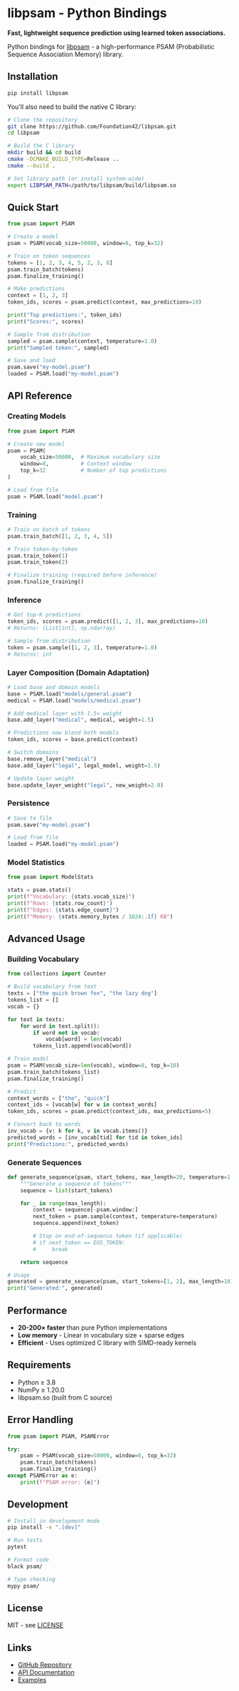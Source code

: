 # libpsam - Python Bindings

**Fast, lightweight sequence prediction using learned token associations.**

Python bindings for [libpsam](https://github.com/Foundation42/libpsam) - a high-performance PSAM (Probabilistic Sequence Association Memory) library.

## Installation

```bash
pip install libpsam
```

You'll also need to build the native C library:

```bash
# Clone the repository
git clone https://github.com/Foundation42/libpsam.git
cd libpsam

# Build the C library
mkdir build && cd build
cmake -DCMAKE_BUILD_TYPE=Release ..
cmake --build .

# Set library path (or install system-wide)
export LIBPSAM_PATH=/path/to/libpsam/build/libpsam.so
```

## Quick Start

```python
from psam import PSAM

# Create a model
psam = PSAM(vocab_size=50000, window=8, top_k=32)

# Train on token sequences
tokens = [1, 2, 3, 4, 5, 2, 3, 6]
psam.train_batch(tokens)
psam.finalize_training()

# Make predictions
context = [1, 2, 3]
token_ids, scores = psam.predict(context, max_predictions=10)

print("Top predictions:", token_ids)
print("Scores:", scores)

# Sample from distribution
sampled = psam.sample(context, temperature=1.0)
print("Sampled token:", sampled)

# Save and load
psam.save("my-model.psam")
loaded = PSAM.load("my-model.psam")
```

## API Reference

### Creating Models

```python
from psam import PSAM

# Create new model
psam = PSAM(
    vocab_size=50000,  # Maximum vocabulary size
    window=8,          # Context window
    top_k=32           # Number of top predictions
)

# Load from file
psam = PSAM.load("model.psam")
```

### Training

```python
# Train on batch of tokens
psam.train_batch([1, 2, 3, 4, 5])

# Train token-by-token
psam.train_token(1)
psam.train_token(2)

# Finalize training (required before inference)
psam.finalize_training()
```

### Inference

```python
# Get top-K predictions
token_ids, scores = psam.predict([1, 2, 3], max_predictions=10)
# Returns: (List[int], np.ndarray)

# Sample from distribution
token = psam.sample([1, 2, 3], temperature=1.0)
# Returns: int
```

### Layer Composition (Domain Adaptation)

```python
# Load base and domain models
base = PSAM.load("models/general.psam")
medical = PSAM.load("models/medical.psam")

# Add medical layer with 1.5× weight
base.add_layer("medical", medical, weight=1.5)

# Predictions now blend both models
token_ids, scores = base.predict(context)

# Switch domains
base.remove_layer("medical")
base.add_layer("legal", legal_model, weight=1.5)

# Update layer weight
base.update_layer_weight("legal", new_weight=2.0)
```

### Persistence

```python
# Save to file
psam.save("my-model.psam")

# Load from file
loaded = PSAM.load("my-model.psam")
```

### Model Statistics

```python
from psam import ModelStats

stats = psam.stats()
print(f"Vocabulary: {stats.vocab_size}")
print(f"Rows: {stats.row_count}")
print(f"Edges: {stats.edge_count}")
print(f"Memory: {stats.memory_bytes / 1024:.1f} KB")
```

## Advanced Usage

### Building Vocabulary

```python
from collections import Counter

# Build vocabulary from text
texts = ["the quick brown fox", "the lazy dog"]
tokens_list = []
vocab = {}

for text in texts:
    for word in text.split():
        if word not in vocab:
            vocab[word] = len(vocab)
        tokens_list.append(vocab[word])

# Train model
psam = PSAM(vocab_size=len(vocab), window=8, top_k=10)
psam.train_batch(tokens_list)
psam.finalize_training()

# Predict
context_words = ["the", "quick"]
context_ids = [vocab[w] for w in context_words]
token_ids, scores = psam.predict(context_ids, max_predictions=5)

# Convert back to words
inv_vocab = {v: k for k, v in vocab.items()}
predicted_words = [inv_vocab[tid] for tid in token_ids]
print("Predictions:", predicted_words)
```

### Generate Sequences

```python
def generate_sequence(psam, start_tokens, max_length=20, temperature=1.0):
    """Generate a sequence of tokens"""
    sequence = list(start_tokens)

    for _ in range(max_length):
        context = sequence[-psam.window:]
        next_token = psam.sample(context, temperature=temperature)
        sequence.append(next_token)

        # Stop on end-of-sequence token (if applicable)
        # if next_token == EOS_TOKEN:
        #     break

    return sequence

# Usage
generated = generate_sequence(psam, start_tokens=[1, 2], max_length=10)
print("Generated:", generated)
```

## Performance

- **20-200× faster** than pure Python implementations
- **Low memory** - Linear in vocabulary size + sparse edges
- **Efficient** - Uses optimized C library with SIMD-ready kernels

## Requirements

- Python ≥ 3.8
- NumPy ≥ 1.20.0
- libpsam.so (built from C source)

## Error Handling

```python
from psam import PSAM, PSAMError

try:
    psam = PSAM(vocab_size=50000, window=8, top_k=32)
    psam.train_batch(tokens)
    psam.finalize_training()
except PSAMError as e:
    print(f"PSAM error: {e}")
```

## Development

```bash
# Install in development mode
pip install -e ".[dev]"

# Run tests
pytest

# Format code
black psam/

# Type checking
mypy psam/
```

## License

MIT - see [LICENSE](../../LICENSE)

## Links

- [GitHub Repository](https://github.com/Foundation42/libpsam)
- [API Documentation](../../docs/API.md)
- [Examples](../../examples/python/)
